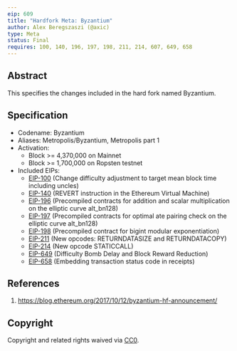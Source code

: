 ```yaml
---
eip: 609
title: "Hardfork Meta: Byzantium"
author: Alex Beregszaszi (@axic)
type: Meta
status: Final
requires: 100, 140, 196, 197, 198, 211, 214, 607, 649, 658
---
```


## Abstract

This specifies the changes included in the hard fork named Byzantium.

## Specification

- Codename: Byzantium
- Aliases: Metropolis/Byzantium, Metropolis part 1
- Activation:
  - Block >= 4,370,000 on Mainnet
  - Block >= 1,700,000 on Ropsten testnet
- Included EIPs:
  - [EIP-100](./eip-100.md) (Change difficulty adjustment to target mean block time including uncles)
  - [EIP-140](./eip-140.md) (REVERT instruction in the Ethereum Virtual Machine)
  - [EIP-196](./eip-196.md) (Precompiled contracts for addition and scalar multiplication on the elliptic curve alt_bn128)
  - [EIP-197](./eip-197.md) (Precompiled contracts for optimal ate pairing check on the elliptic curve alt_bn128)
  - [EIP-198](./eip-198.md) (Precompiled contract for bigint modular exponentiation)
  - [EIP-211](./eip-211.md) (New opcodes: RETURNDATASIZE and RETURNDATACOPY)
  - [EIP-214](./eip-214.md) (New opcode STATICCALL)
  - [EIP-649](./eip-649.md) (Difficulty Bomb Delay and Block Reward Reduction)
  - [EIP-658](./eip-658.md) (Embedding transaction status code in receipts)

## References

1. https://blog.ethereum.org/2017/10/12/byzantium-hf-announcement/

## Copyright

Copyright and related rights waived via [CC0](../LICENSE.md).
